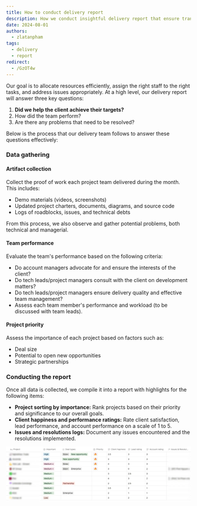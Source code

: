 ```yaml
---
title: How to conduct delivery report
description: How we conduct insightful delivery report that ensure transparency, improve team performance, and enhance client relationships
date: 2024-08-01
authors:
  - zlatanpham
tags:
  - delivery
  - report
redirect:
  - /GzOT4w
---
```


Our goal is to allocate resources efficiently, assign the right staff to the right tasks, and address issues appropriately. At a high level, our delivery report will answer three key questions:

1. **Did we help the client achieve their targets?**
2. How did the team perform?
3. Are there any problems that need to be resolved?

Below is the process that our delivery team follows to answer these questions effectively:

### Data gathering

#### Artifact collection

Collect the proof of work each project team delivered during the month. This includes:

- Demo materials (videos, screenshots)
- Updated project charters, documents, diagrams, and source code
- Logs of roadblocks, issues, and technical debts

From this process, we also observe and gather potential problems, both technical and managerial.

#### Team performance

Evaluate the team's performance based on the following criteria:

- Do account managers advocate for and ensure the interests of the client?
- Do tech leads/project managers consult with the client on development matters?
- Do tech leads/project managers ensure delivery quality and effective team management?
- Assess each team member's performance and workload (to be discussed with team leads).

#### Project priority

Assess the importance of each project based on factors such as:

- Deal size
- Potential to open new opportunities
- Strategic partnerships

### Conducting the report

Once all data is collected, we compile it into a report with highlights for the following items:

- **Project sorting by importance:** Rank projects based on their priority and significance to our overall goals.
- **Client happiness and performance ratings:** Rate client satisfaction, lead performance, and account performance on a scale of 1 to 5.
- **Issues and resolutions logs:** Document any issues encountered and the resolutions implemented.

![](assets/how-to-conduct-delivery-reports_delivery-report-sample.webp)
